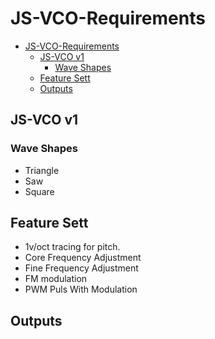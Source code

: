 # JS-VCO-Requirements

- [JS-VCO-Requirements](#js-vco-requirements)
  - [JS-VCO v1](#js-vco-v1)
    - [Wave Shapes](#wave-shapes)
  - [Feature Sett](#feature-sett)
  - [Outputs](#outputs)



## JS-VCO v1

### Wave Shapes

- Triangle
- Saw
- Square

## Feature Sett

- 1v/oct tracing for pitch.
- Core Frequency Adjustment
- Fine Frequency Adjustment
- FM modulation
- PWM Puls With Modulation
  
## Outputs
